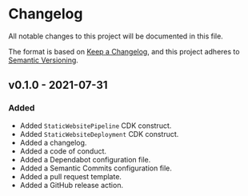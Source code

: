 # Changelog

All notable changes to this project will be documented in this file.

The format is based on [Keep a Changelog](https://keepachangelog.com/en/1.0.0/), and this project adheres to [Semantic Versioning](https://semver.org/spec/v2.0.0.html).

## v0.1.0 - 2021-07-31
### Added
* Added ```StaticWebsitePipeline``` CDK construct.
* Added ```StaticWebsiteDeployment``` CDK construct.
* Added a changelog.
* Added a code of conduct.
* Added a Dependabot configuration file.
* Added a Semantic Commits configuration file.
* Added a pull request template.
* Added a GitHub release action.